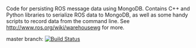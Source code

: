 Code for persisting ROS message data using MongoDB.  Contains C++ and Python libraries to serialize ROS data to MongoDB, as well as some handy scripts to record data from the command line.  See http://www.ros.org/wiki/warehousewg for more.

master branch: [![Build Status](https://travis-ci.org/ros-planning/warehouse_ros.png?branch=master)](https://travis-ci.org/ros-planning/warehouse_ros)
